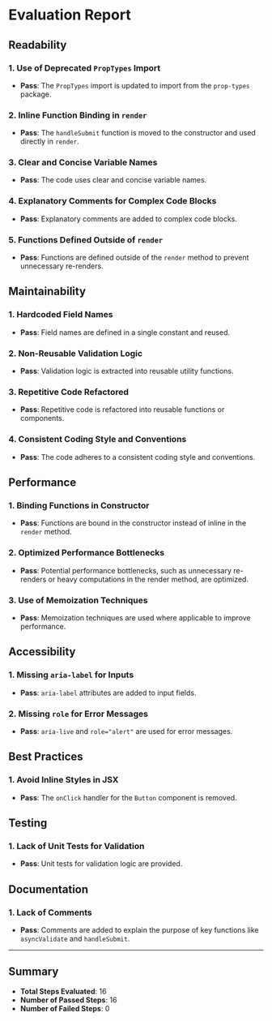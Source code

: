 # Evaluation Report

## Readability

### 1. Use of Deprecated `PropTypes` Import
- **Pass**: The `PropTypes` import is updated to import from the `prop-types` package.

### 2. Inline Function Binding in `render`
- **Pass**: The `handleSubmit` function is moved to the constructor and used directly in `render`.

### 3. Clear and Concise Variable Names
- **Pass**: The code uses clear and concise variable names.

### 4. Explanatory Comments for Complex Code Blocks
- **Pass**: Explanatory comments are added to complex code blocks.

### 5. Functions Defined Outside of `render`
- **Pass**: Functions are defined outside of the `render` method to prevent unnecessary re-renders.

## Maintainability

### 1. Hardcoded Field Names
- **Pass**: Field names are defined in a single constant and reused.

### 2. Non-Reusable Validation Logic
- **Pass**: Validation logic is extracted into reusable utility functions.

### 3. Repetitive Code Refactored
- **Pass**: Repetitive code is refactored into reusable functions or components.

### 4. Consistent Coding Style and Conventions
- **Pass**: The code adheres to a consistent coding style and conventions.

## Performance

### 1. Binding Functions in Constructor
- **Pass**: Functions are bound in the constructor instead of inline in the `render` method.

### 2. Optimized Performance Bottlenecks
- **Pass**: Potential performance bottlenecks, such as unnecessary re-renders or heavy computations in the render method, are optimized.

### 3. Use of Memoization Techniques
- **Pass**: Memoization techniques are used where applicable to improve performance.

## Accessibility

### 1. Missing `aria-label` for Inputs
- **Pass**: `aria-label` attributes are added to input fields.

### 2. Missing `role` for Error Messages
- **Pass**: `aria-live` and `role="alert"` are used for error messages.

## Best Practices

### 1. Avoid Inline Styles in JSX
- **Pass**: The `onClick` handler for the `Button` component is removed.

## Testing

### 1. Lack of Unit Tests for Validation
- **Pass**: Unit tests for validation logic are provided.

## Documentation

### 1. Lack of Comments
- **Pass**: Comments are added to explain the purpose of key functions like `asyncValidate` and `handleSubmit`.

---

## Summary

- **Total Steps Evaluated**: 16
- **Number of Passed Steps**: 16
- **Number of Failed Steps**: 0